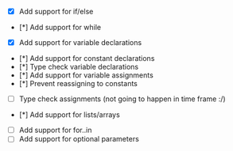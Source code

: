 * [x] Add support for if/else
* [*] Add support for while
* [x] Add support for variable declarations
* [*] Add support for constant declarations
* [*] Type check variable declarations
* [*] Add support for variable assignments
* [*] Prevent reassigning to constants
* [ ] Type check assignments (not going to happen in time frame :/)
* [*] Add support for lists/arrays
* [ ] Add support for for..in
* [ ] Add support for optional parameters